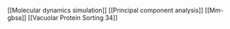 [[Molecular dynamics simulation]]
[[Principal component analysis]]
[[Mm-gbsa]]
[[Vacuolar Protein Sorting 34]]
